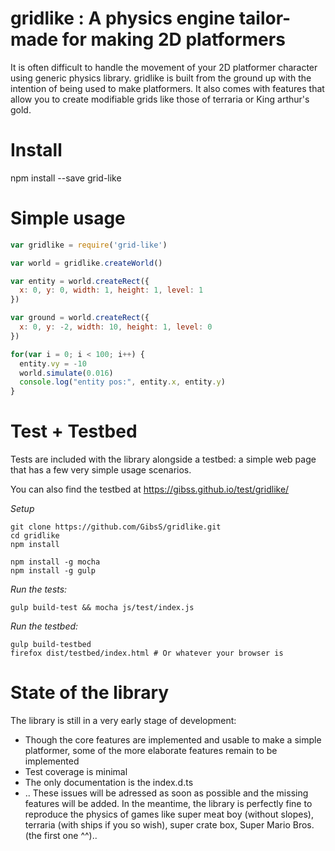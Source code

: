 # gridlike : A physics engine tailor-made for making 2D platformers

It is often difficult to handle the movement of your 2D platformer character using generic physics library. 
gridlike is built from the ground up with the intention of being used to make platformers. It also comes with
features that allow you to create modifiable grids like those of terraria or King arthur's gold.

# Install

npm install --save grid-like

# Simple usage

```js
var gridlike = require('grid-like')

var world = gridlike.createWorld()

var entity = world.createRect({
  x: 0, y: 0, width: 1, height: 1, level: 1
})

var ground = world.createRect({
  x: 0, y: -2, width: 10, height: 1, level: 0
})

for(var i = 0; i < 100; i++) {
  entity.vy = -10
  world.simulate(0.016)
  console.log("entity pos:", entity.x, entity.y)
}
```

# Test + Testbed

Tests are included with the library alongside a testbed: a simple web page that has a few very simple usage scenarios.

You can also find the testbed at https://gibss.github.io/test/gridlike/

*Setup*
```
git clone https://github.com/GibsS/gridlike.git
cd gridlike
npm install

npm install -g mocha
npm install -g gulp
```

*Run the tests:*
```
gulp build-test && mocha js/test/index.js
```

*Run the testbed:*
```
gulp build-testbed
firefox dist/testbed/index.html # Or whatever your browser is
```

# State of the library

The library is still in a very early stage of development:
- Though the core features are implemented and usable to make a simple platformer, some of the more elaborate features remain to be implemented
- Test coverage is minimal
- The only documentation is the index.d.ts
- ..
These issues will be adressed as soon as possible and the missing features will be added. In the meantime, the library is perfectly fine to reproduce
the physics of games like super meat boy (without slopes), terraria (with ships if you so wish), super crate box, Super Mario Bros. (the first one ^^)..
